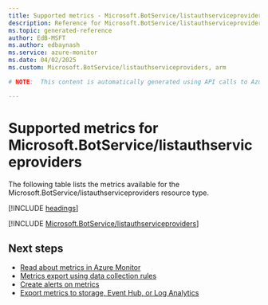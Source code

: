 ```yaml
---
title: Supported metrics - Microsoft.BotService/listauthserviceproviders
description: Reference for Microsoft.BotService/listauthserviceproviders metrics in Azure Monitor.
ms.topic: generated-reference
author: EdB-MSFT
ms.author: edbaynash
ms.service: azure-monitor
ms.date: 04/02/2025
ms.custom: Microsoft.BotService/listauthserviceproviders, arm

# NOTE:  This content is automatically generated using API calls to Azure. Any edits made on these files will be overwritten in the next run of the script. 

---
```


  
# Supported metrics for Microsoft.BotService/listauthserviceproviders
  
The following table lists the metrics available for the Microsoft.BotService/listauthserviceproviders resource type.  
  
  
[!INCLUDE [headings](~/reusable-content/ce-skilling/azure/includes/azure-monitor/reference/metrics/metrics-headings.md)]  
  
 

[!INCLUDE [Microsoft.BotService/listauthserviceproviders](~/reusable-content/ce-skilling/azure/includes/azure-monitor/reference/metrics/microsoft-botservice-listauthserviceproviders-metrics-include.md)]  



## Next steps

- [Read about metrics in Azure Monitor](/azure/azure-monitor/data-platform)
- [Metrics export using data collection rules](/azure/azure-monitor/essentials/data-collection-metrics)
- [Create alerts on metrics](/azure/azure-monitor/alerts/alerts-overview)
- [Export metrics to storage, Event Hub, or Log Analytics](/azure/azure-monitor/essentials/platform-logs-overview)
